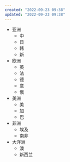 ```yaml
---
created: "2022-09-23 09:38"
updated: "2022-09-23 09:38"
---
```

- 亚洲
    - 中
    - 日
    - 韩
    - 新
- 欧洲
    - 英
    - 法
    - 德
    - 意
    - 俄
- 美洲
    - 美
    - 加
    - 巴
- 非洲
    - 埃及
    - 南非
- 大洋洲
    - 澳
    - 新西兰